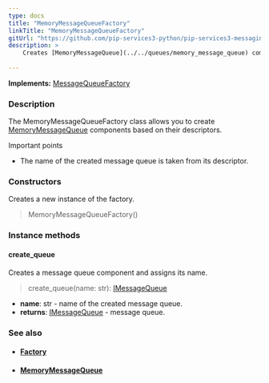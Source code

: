 ```yaml
---
type: docs
title: "MemoryMessageQueueFactory"
linkTitle: "MemoryMessageQueueFactory"
gitUrl: "https://github.com/pip-services3-python/pip-services3-messaging-python"
description: >
    Creates [MemoryMessageQueue](../../queues/memory_message_queue) components based on their descriptors.
   
---
```


**Implements:** [MessageQueueFactory](../message_queue_factory)

### Description

The MemoryMessageQueueFactory class allows you to create [MemoryMessageQueue](../../queues/memory_message_queue) components based on their descriptors.

Important points

-  The name of the created message queue is taken from its descriptor. 

### Constructors
Creates a new instance of the factory.

> MemoryMessageQueueFactory()

### Instance methods

#### create_queue
Creates a message queue component and assigns its name.

> create_queue(name: str): [IMessageQueue](../../queues/imessage_queue)

- **name**: str - name of the created message queue.
- **returns**: [IMessageQueue](../../queues/imessage_queue) - message queue.



### See also
- #### [Factory](../../../components/build/factory)
- #### [MemoryMessageQueue](../../queues/memory_message_queue)
